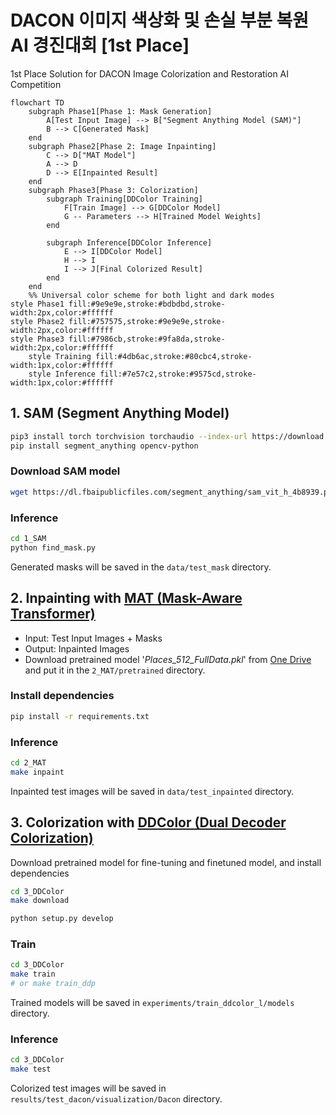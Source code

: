 # DACON 이미지 색상화 및 손실 부분 복원 AI 경진대회 [1st Place]
1st Place Solution for DACON Image Colorization and Restoration AI Competition


```mermaid
flowchart TD
    subgraph Phase1[Phase 1: Mask Generation]
        A[Test Input Image] --> B["Segment Anything Model (SAM)"]
        B --> C[Generated Mask]
    end
    subgraph Phase2[Phase 2: Image Inpainting]
        C --> D["MAT Model"]
        A --> D
        D --> E[Inpainted Result]
    end
    subgraph Phase3[Phase 3: Colorization]
        subgraph Training[DDColor Training]
            F[Train Image] --> G[DDColor Model]
            G -- Parameters --> H[Trained Model Weights]
        end
        
        subgraph Inference[DDColor Inference]
            E --> I[DDColor Model]
            H --> I
            I --> J[Final Colorized Result]
        end
    end
    %% Universal color scheme for both light and dark modes
style Phase1 fill:#9e9e9e,stroke:#bdbdbd,stroke-width:2px,color:#ffffff
style Phase2 fill:#757575,stroke:#9e9e9e,stroke-width:2px,color:#ffffff
style Phase3 fill:#7986cb,stroke:#9fa8da,stroke-width:2px,color:#ffffff
    style Training fill:#4db6ac,stroke:#80cbc4,stroke-width:1px,color:#ffffff
    style Inference fill:#7e57c2,stroke:#9575cd,stroke-width:1px,color:#ffffff

```

## 1. SAM (Segment Anything Model)
```bash
pip3 install torch torchvision torchaudio --index-url https://download.pytorch.org/whl/cu118
pip install segment_anything opencv-python
```

### Download SAM model
```bash
wget https://dl.fbaipublicfiles.com/segment_anything/sam_vit_h_4b8939.pth
```
### Inference
```bash
cd 1_SAM
python find_mask.py
```
Generated masks will be saved in the `data/test_mask` directory.

## 2. Inpainting with [MAT (Mask-Aware Transformer)](https://github.com/fenglinglwb/MAT)

- Input: Test Input Images + Masks
- Output: Inpainted Images
- Download pretrained model '*Places_512_FullData.pkl*' from [One Drive](https://mycuhk-my.sharepoint.com/:f:/g/personal/1155137927_link_cuhk_edu_hk/EuY30ziF-G5BvwziuHNFzDkBVC6KBPRg69kCeHIu-BXORA?e=7OwJyE) and put it in the `2_MAT/pretrained` directory.

### Install dependencies
```bash
pip install -r requirements.txt
```
### Inference
```bash
cd 2_MAT
make inpaint
```
Inpainted test images will be saved in `data/test_inpainted` directory.


## 3. Colorization with [DDColor (Dual Decoder Colorization)](https://github.com/piddnad/DDColor)

Download pretrained model for fine-tuning and finetuned model, and install dependencies
```bash
cd 3_DDColor
make download

python setup.py develop
```

### Train
```bash
cd 3_DDColor
make train
# or make train_ddp
```
Trained models will be saved in `experiments/train_ddcolor_l/models` directory.

### Inference
```bash
cd 3_DDColor
make test
```
Colorized test images will be saved in `results/test_dacon/visualization/Dacon` directory.